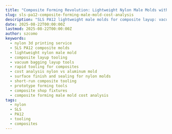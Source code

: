 ```yaml
---
title: "Composite Forming Revolution: Lightweight Nylon Male Molds with Cost Analysis"
slug: sls-pa12-composite-forming-male-mold-cost-analysis
description: "SLS PA12 lightweight male molds for composite layup: vacuum-bagging compatibility, surface prep options, demold strategies, and side-by-side cost/time analysis vs aluminum tooling."
date: 2025-08-22T00:00:00Z
lastmod: 2025-08-22T00:00:00Z
author: szcomo
keywords:
  - nylon 3d printing service
  - SLS PA12 composite molds
  - lightweight nylon male mold
  - composite layup tooling
  - vacuum bagging layup tools
  - rapid tooling for composites
  - cost analysis nylon vs aluminum mold
  - surface finish and sealing for nylon molds
  - short-run composite tooling
  - prototype forming tools
  - composite shop fixtures
  - composite forming male mold cost analysis
tags:
  - nylon
  - SLS
  - PA12
  - tooling
  - composites
---
```

